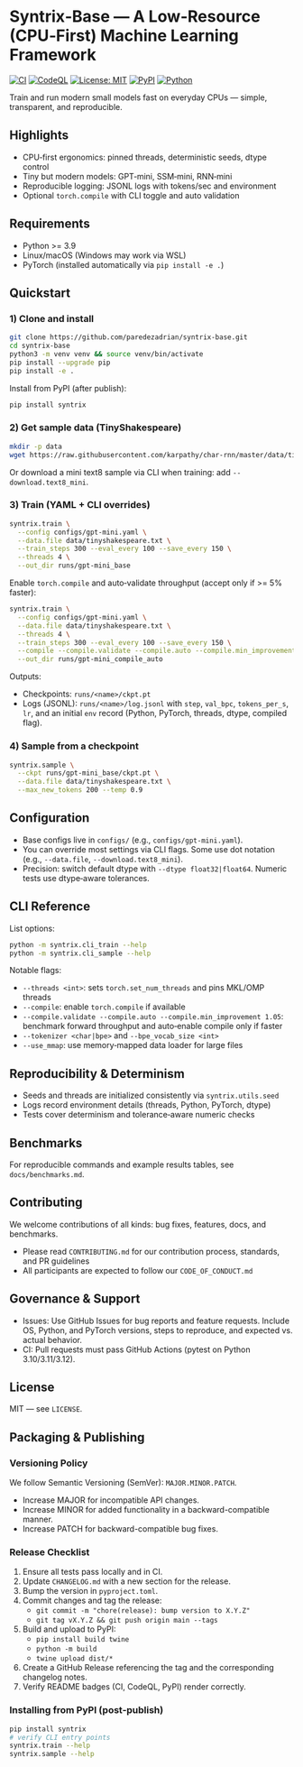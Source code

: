 # Syntrix‑Base — A Low‑Resource (CPU‑First) Machine Learning Framework

[![CI](https://github.com/paredezadrian/syntrix-base/actions/workflows/ci.yaml/badge.svg)](https://github.com/paredezadrian/syntrix-base/actions/workflows/ci.yaml)
[![CodeQL](https://github.com/paredezadrian/syntrix-base/actions/workflows/codeql.yml/badge.svg)](https://github.com/paredezadrian/syntrix-base/actions/workflows/codeql.yml)
[![License: MIT](https://img.shields.io/badge/License-MIT-green.svg)](LICENSE)
[![PyPI](https://img.shields.io/pypi/v/syntrix.svg)](https://pypi.org/project/syntrix/)
[![Python](https://img.shields.io/pypi/pyversions/syntrix.svg)](https://pypi.org/project/syntrix/)

Train and run modern small models fast on everyday CPUs — simple, transparent, and reproducible.

## Highlights

- CPU‑first ergonomics: pinned threads, deterministic seeds, dtype control
- Tiny but modern models: GPT‑mini, SSM‑mini, RNN‑mini
- Reproducible logging: JSONL logs with tokens/sec and environment
- Optional `torch.compile` with CLI toggle and auto validation

## Requirements

- Python >= 3.9
- Linux/macOS (Windows may work via WSL)
- PyTorch (installed automatically via `pip install -e .`)

## Quickstart

### 1) Clone and install
```bash
git clone https://github.com/paredezadrian/syntrix-base.git
cd syntrix-base
python3 -m venv venv && source venv/bin/activate
pip install --upgrade pip
pip install -e .
```

Install from PyPI (after publish):
```bash
pip install syntrix
```

### 2) Get sample data (TinyShakespeare)
```bash
mkdir -p data
wget https://raw.githubusercontent.com/karpathy/char-rnn/master/data/tinyshakespeare/input.txt -O data/tinyshakespeare.txt
```

Or download a mini text8 sample via CLI when training: add `--download.text8_mini`.

### 3) Train (YAML + CLI overrides)
```bash
syntrix.train \
  --config configs/gpt-mini.yaml \
  --data.file data/tinyshakespeare.txt \
  --train_steps 300 --eval_every 100 --save_every 150 \
  --threads 4 \
  --out_dir runs/gpt-mini_base
```

Enable `torch.compile` and auto‑validate throughput (accept only if >= 5% faster):
```bash
syntrix.train \
  --config configs/gpt-mini.yaml \
  --data.file data/tinyshakespeare.txt \
  --threads 4 \
  --train_steps 300 --eval_every 100 --save_every 150 \
  --compile --compile.validate --compile.auto --compile.min_improvement 1.05 \
  --out_dir runs/gpt-mini_compile_auto
```

Outputs:
- Checkpoints: `runs/<name>/ckpt.pt`
- Logs (JSONL): `runs/<name>/log.jsonl` with `step`, `val_bpc`, `tokens_per_s`, `lr`, and an initial `env` record (Python, PyTorch, threads, dtype, compiled flag).

### 4) Sample from a checkpoint
```bash
syntrix.sample \
  --ckpt runs/gpt-mini_base/ckpt.pt \
  --data.file data/tinyshakespeare.txt \
  --max_new_tokens 200 --temp 0.9
```

## Configuration

- Base configs live in `configs/` (e.g., `configs/gpt-mini.yaml`).
- You can override most settings via CLI flags. Some use dot notation (e.g., `--data.file`, `--download.text8_mini`).
- Precision: switch default dtype with `--dtype float32|float64`. Numeric tests use dtype‑aware tolerances.

## CLI Reference

List options:
```bash
python -m syntrix.cli_train --help
python -m syntrix.cli_sample --help
```

Notable flags:
- `--threads <int>`: sets `torch.set_num_threads` and pins MKL/OMP threads
- `--compile`: enable `torch.compile` if available
- `--compile.validate --compile.auto --compile.min_improvement 1.05`: benchmark forward throughput and auto‑enable compile only if faster
- `--tokenizer <char|bpe>` and `--bpe_vocab_size <int>`
- `--use_mmap`: use memory‑mapped data loader for large files

## Reproducibility & Determinism

- Seeds and threads are initialized consistently via `syntrix.utils.seed`
- Logs record environment details (threads, Python, PyTorch, dtype)
- Tests cover determinism and tolerance‑aware numeric checks

## Benchmarks

For reproducible commands and example results tables, see `docs/benchmarks.md`.

## Contributing

We welcome contributions of all kinds: bug fixes, features, docs, and benchmarks.

- Please read `CONTRIBUTING.md` for our contribution process, standards, and PR guidelines
- All participants are expected to follow our `CODE_OF_CONDUCT.md`

## Governance & Support

- Issues: Use GitHub Issues for bug reports and feature requests. Include OS, Python, and PyTorch versions, steps to reproduce, and expected vs. actual behavior.
- CI: Pull requests must pass GitHub Actions (pytest on Python 3.10/3.11/3.12).

## License

MIT — see `LICENSE`.

## Packaging & Publishing

### Versioning Policy

We follow Semantic Versioning (SemVer): `MAJOR.MINOR.PATCH`.
- Increase MAJOR for incompatible API changes.
- Increase MINOR for added functionality in a backward-compatible manner.
- Increase PATCH for backward-compatible bug fixes.

### Release Checklist

1. Ensure all tests pass locally and in CI.
2. Update `CHANGELOG.md` with a new section for the release.
3. Bump the version in `pyproject.toml`.
4. Commit changes and tag the release:
   - `git commit -m "chore(release): bump version to X.Y.Z"`
   - `git tag vX.Y.Z && git push origin main --tags`
5. Build and upload to PyPI:
   - `pip install build twine`
   - `python -m build`
   - `twine upload dist/*`
6. Create a GitHub Release referencing the tag and the corresponding changelog notes.
7. Verify README badges (CI, CodeQL, PyPI) render correctly.

### Installing from PyPI (post‑publish)

```bash
pip install syntrix
# verify CLI entry points
syntrix.train --help
syntrix.sample --help
```
